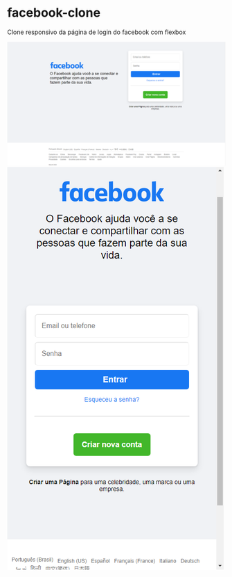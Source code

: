# facebook-clone
 Clone responsivo da página de login do facebook com flexbox

<img src="src/desktop-fb.png">

<img src="src/mobile-fb.png">

